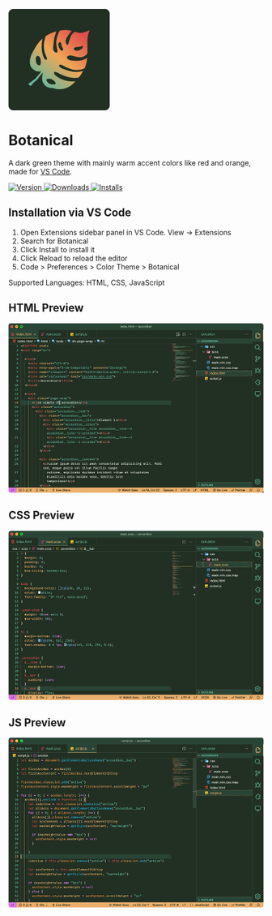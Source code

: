 ![Botanical Logo](https://raw.githubusercontent.com/olekirchner/botanical/main/images/botanical-logo.png)

# Botanical 

A dark green theme with mainly warm accent colors like red and orange, made for [VS Code](https://code.visualstudio.com/).

<p>
  <a href="https://marketplace.visualstudio.com/items?itemName=olekirchner.botanical">
    <img alt="Version" src="https://vsmarketplacebadge.apphb.com/version/olekirchner.botanical.svg" />
  </a>
  <a href="https://marketplace.visualstudio.com/items?itemName=olekirchner.botanical">
    <img alt="Downloads" src="https://vsmarketplacebadge.apphb.com/downloads/olekirchner.botanical.svg" />
  </a>
  <a href="https://marketplace.visualstudio.com/items?itemName=olekirchner.botanical">
    <img alt="Installs" src="https://vsmarketplacebadge.apphb.com/installs/olekirchner.botanical.svg" />
  </a>
</p>

## Installation via VS Code
1. Open Extensions sidebar panel in VS Code. View → Extensions
2. Search for Botanical
3. Click Install to install it
4. Click Reload to reload the editor
5. Code > Preferences > Color Theme > Botanical

Supported Languages: HTML, CSS, JavaScript 

## HTML Preview
![HTML Preview](https://raw.githubusercontent.com/olekirchner/botanical/main/images/html-preview.png)

## CSS Preview
![CSS Preview](https://raw.githubusercontent.com/olekirchner/botanical/main/images/css-preview.png)

## JS Preview
![JS Preview](https://raw.githubusercontent.com/olekirchner/botanical/main/images/js-preview.png)
